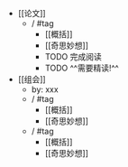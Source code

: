 - [[论文]]
	- /  #tag
		- [[概括]]
		- [[奇思妙想]]
		- TODO 完成阅读
		- TODO ^^需要精读!^^
- [[组会]]
	- by: xxx
	- / #tag
		- [[概括]]
		- [[奇思妙想]]
	- / #tag
		- [[概括]]
		- [[奇思妙想]]